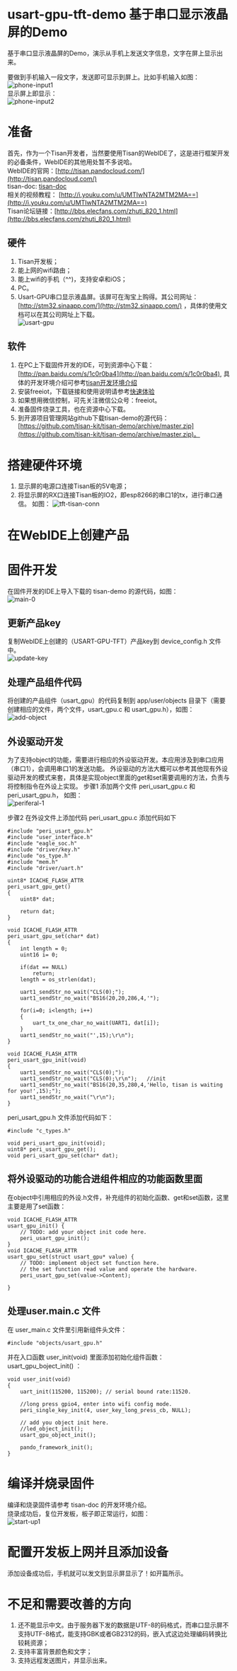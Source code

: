 # usart-gpu-tft-demo 基于串口显示液晶屏的Demo
基于串口显示液晶屏的Demo，演示从手机上发送文字信息，文字在屏上显示出来。

要做到手机输入一段文字，发送即可显示到屏上。比如手机输入如图：  
 ![phone-input1](pic/show1.jpg)  
显示屏上即显示：  
 ![phone-input2](pic/show2.jpg)  


# 准备  
首先，作为一个Tisan开发者，当然要使用Tisan的WebIDE了，这是进行框架开发的必备条件，WebIDE的其他用处暂不多说哈。  
WebIDE的官网：[http://tisan.pandocloud.com/](http://tisan.pandocloud.com/)   
tisan-doc: [tisan-doc](https://sw0813.gitbooks.io/tisan-doc/content/)  
相关的视频教程： [http://i.youku.com/u/UMTIwNTA2MTM2MA==](http://i.youku.com/u/UMTIwNTA2MTM2MA==)  
Tisan论坛链接：[http://bbs.elecfans.com/zhuti_820_1.html](http://bbs.elecfans.com/zhuti_820_1.html)  

## 硬件  
1. Tisan开发板；  
2. 能上网的wifi路由；  
3. 能上wifi的手机（^^)，支持安卓和iOS；  
4. PC。  
5. Usart-GPU串口显示液晶屏。该屏可在淘宝上购得。其公司网址：[http://stm32.sinaapp.com/](http://stm32.sinaapp.com/)  ，具体的使用文档可以在其公司网址上下载。  
![usart-gpu](pic/usart-gpu.JPG)

## 软件  
1. 在PC上下载固件开发的IDE，可到资源中心下载：[http://pan.baidu.com/s/1c0r0ba4](http://pan.baidu.com/s/1c0r0ba4), 具体的开发环境介绍可参考[tisan开发环境介绍](https://sw0813.gitbooks.io/tisan-doc/content/cn/environment.html)  
2. 安装freeiot，下载链接和使用说明请参考[快速体验](https://sw0813.gitbooks.io/tisan-doc/content/cn/quick-start.html)    
3. 如果想用微信控制，可先关注微信公众号：freeiot。  
4. 准备固件烧录工具，也在资源中心下载。  
5. 到开源项目管理网站github下载tisan-demo的源代码：[https://github.com/tisan-kit/tisan-demo/archive/master.zip](https://github.com/tisan-kit/tisan-demo/archive/master.zip)。  

# 搭建硬件环境  
1. 显示屏的电源口连接Tisan板的5V电源；  
2. 将显示屏的RX口连接Tisan板的IO2，即esp8266的串口1的tx，进行串口通信。
如图：
![tft-tisan-conn](pic/tft-tisan-connect.JPG)  

# 在WebIDE上创建产品  



# 固件开发  
在固件开发的IDE上导入下载的 tisan-demo 的源代码，如图：  
![main-0](pic/firmware0.jpg)  

## 更新产品key
复制WebIDE上创建的（USART-GPU-TFT）产品key到 device_config.h 文件中。  
![update-key](pic/firmware1.jpg)  

## 处理产品组件代码  
将创建的产品组件（usart_gpu）的代码复制到 app/user/objects 目录下（需要创建相应的文件，两个文件，usart_gpu.c 和 usart_gpu.h），如图：  
![add-object](pic/firmware2.jpg)  

## 外设驱动开发  
为了支持object的功能，需要进行相应的外设驱动开发。本应用涉及到串口应用（串口1），会调用串口1的发送功能。  外设驱动的方法大概可以参考其他现有外设驱动开发的模式来套，具体是实现object里面的get和set需要调用的方法，负责与将控制指令在外设上实现。
步骤1 添加两个文件 peri_usart_gpu.c 和 peri_usart_gpu.h， 如图：  
![periferal-1](pic/firmware3.jpg)  

步骤2 在外设文件上添加代码 
peri_usart_gpu.c 添加代码如下
```
#include "peri_usart_gpu.h"
#include "user_interface.h"
#include "eagle_soc.h"
#include "driver/key.h"
#include "os_type.h"
#include "mem.h"
#include "driver/uart.h"

uint8* ICACHE_FLASH_ATTR
peri_usart_gpu_get()
{
    uint8* dat;

    return dat;
}

void ICACHE_FLASH_ATTR
peri_usart_gpu_set(char* dat)
{
	int length = 0;
	uint16 i= 0;

	if(dat == NULL)
		return;
	length = os_strlen(dat);

	uart1_sendStr_no_wait("CLS(0);");
	uart1_sendStr_no_wait("BS16(20,20,286,4,'");

	for(i=0; i<length; i++)
	{
		uart_tx_one_char_no_wait(UART1, dat[i]);
	}
	uart1_sendStr_no_wait("',15);\r\n");
}

void ICACHE_FLASH_ATTR
peri_usart_gpu_init(void)
{
	uart1_sendStr_no_wait("CLS(0);");
	uart1_sendStr_no_wait("CLS(0);\r\n");   //init
	uart1_sendStr_no_wait("BS16(20,35,280,4,'Hello, tisan is waiting for you!',15);");
	uart1_sendStr_no_wait("\r\n");
} 

```  

peri_usart_gpu.h 文件添加代码如下：  
```
#include "c_types.h"

void peri_usart_gpu_init(void);
uint8* peri_usart_gpu_get();
void peri_usart_gpu_set(char* dat);
```

## 将外设驱动的功能合进组件相应的功能函数里面
 在object中引用相应的外设.h文件，补充组件的初始化函数、get和set函数，这里主要是用了set函数：  
```
void ICACHE_FLASH_ATTR
usart_gpu_init() {
	// TODO: add your object init code here.
	peri_usart_gpu_init();
}
void ICACHE_FLASH_ATTR
usart_gpu_set(struct usart_gpu* value) {
	// TODO: implement object set function here.
	// the set function read value and operate the hardware.
	peri_usart_gpu_set(value->Content);

}
```  

##  处理user.main.c 文件  
在 user_main.c 文件里引用新组件头文件：    
```  
#include "objects/usart_gpu.h"  
```  

并在入口函数 user_init(void) 里面添加初始化组件函数： usart_gpu_boject_init()  ：  

```
void user_init(void)
{
	uart_init(115200, 115200); // serial bound rate:11520.

	//long press gpio4, enter into wifi config mode.
	peri_single_key_init(4, user_key_long_press_cb, NULL);

	// add you object init here.
	//led_object_init();
	usart_gpu_object_init();

	pando_framework_init();
}

```

# 编译并烧录固件  
编译和烧录固件请参考 tisan-doc 的开发环境介绍。  
烧录成功后，复位开发板，板子即正常运行，如图：  
![start-up1](pic/show0.jpg)  

# 配置开发板上网并且添加设备 
  添加设备成功后，手机就可以发文到显示屏显示了！如开篇所示。


# 不足和需要改善的方向 
1. 还不能显示中文。由于服务器下发的数据是UTF-8的码格式，而串口显示屏不支持UTF-8格式，能支持GBK或者GB2312的码，嵌入式这边处理编码转换比较耗资源；   
2. 支持丰富背景颜色和文字；   
3. 支持远程发送图片，并显示出来。 

